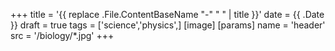 +++
title = '{{ replace .File.ContentBaseName "-" " " | title }}'
date = {{ .Date }}
draft = true
tags = ['science','physics',]
[image]
  [params]
    name = 'header'
    src = '/biology/*.jpg'
+++

